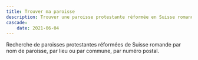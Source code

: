```yaml
--- 
title: Trouver ma paroisse
description: Trouver une paroisse protestante réformée en Suisse romande en 5 secondes chrono par numéro postal (NPA), lieu, nom, région, etc.
cascade:
    date: 2021-06-04
---
```


Recherche de paroisses protestantes réformées de Suisse romande par nom de paroisse, par lieu ou par commune, par numéro postal. 
